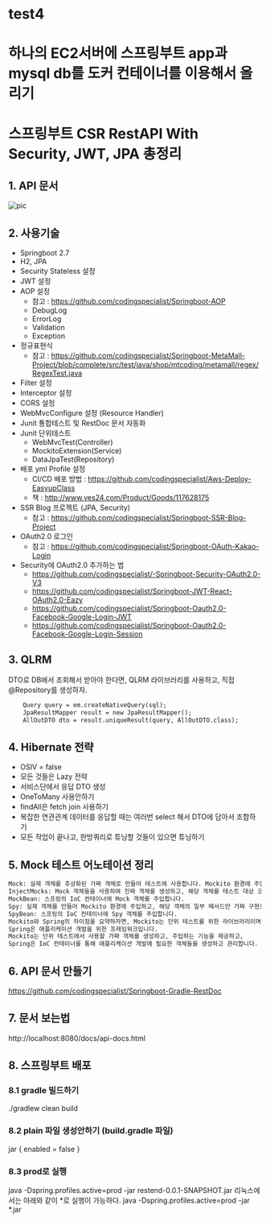 # test4
# 하나의 EC2서버에 스프링부트 app과 mysql db를 도커 컨테이너를 이용해서 올리기
# 스프링부트 CSR RestAPI With Security, JWT, JPA 총정리

## 1. API 문서
![pic](./upload/api-doc.jpeg)

## 2. 사용기술
- Springboot 2.7
- H2, JPA
- Security Stateless 설정
- JWT 설정
- AOP 설정
  - 참고 : https://github.com/codingspecialist/Springboot-AOP
  - DebugLog
  - ErrorLog
  - Validation
  - Exception
- 정규표현식
  - 참고 : https://github.com/codingspecialist/Springboot-MetaMall-Project/blob/complete/src/test/java/shop/mtcoding/metamall/regex/RegexTest.java
- Filter 설정
- Interceptor 설정
- CORS 설정
- WebMvcConfigure 설정 (Resource Handler)
- Junit 통합테스트 및 RestDoc 문서 자동화
- Junit 단위테스트 
  - WebMvcTest(Controller)
  - MockitoExtension(Service)
  - DataJpaTest(Repository)
- 배포 yml Profile 설정
  - CI/CD 배포 방법 : https://github.com/codingspecialist/Aws-Deploy-EasyupClass
  - 책 : http://www.yes24.com/Product/Goods/117628175
- SSR Blog 프로젝트 (JPA, Security)
  - 참고 : https://github.com/codingspecialist/Springboot-SSR-Blog-Project
- OAuth2.0 로그인
  - 참고 : https://github.com/codingspecialist/Springboot-OAuth-Kakao-Login
- Security에 OAuth2.0 추가하는 법
  - https://github.com/codingspecialist/-Springboot-Security-OAuth2.0-V3
  - https://github.com/codingspecialist/Springboot-JWT-React-OAuth2.0-Eazy
  - https://github.com/codingspecialist/Springboot-Oauth2.0-Facebook-Google-Login-JWT
  - https://github.com/codingspecialist/Springboot-Oauth2.0-Facebook-Google-Login-Session


## 3. QLRM
DTO로 DB에서 조회해서 받아야 한다면, QLRM 라이브러리를 사용하고, 직접 @Repository를 생성하자.
```txt
    Query query = em.createNativeQuery(sql);
    JpaResultMapper result = new JpaResultMapper();
    AllOutDTO dto = result.uniqueResult(query, AllOutDTO.class);
```

## 4. Hibernate 전략
- OSIV = false
- 모든 것들은 Lazy 전략
- 서비스단에서 응답 DTO 생성
- OneToMany 사용안하기
- findAll은 fetch join 사용하기
- 복잡한 연관관계 데이터를 응답할 때는 여러번 select 해서 DTO에 담아서 조합하기
- 모든 작업이 끝나고, 한방쿼리로 튜닝할 것들이 있으면 튜닝하기

## 5. Mock 테스트 어노테이션 정리
```txt
Mock: 실제 객체를 추상화된 가짜 객체로 만들어 테스트에 사용합니다. Mockito 환경에 주입합니다.
InjectMocks: Mock 객체들을 사용하여 진짜 객체를 생성하고, 해당 객체를 테스트 대상 코드에 주입합니다.
MockBean: 스프링의 IoC 컨테이너에 Mock 객체를 주입합니다.
Spy: 실제 객체를 만들어 Mockito 환경에 주입하고, 해당 객체의 일부 메서드만 가짜 구현으로 대체하여 테스트합니다.
SpyBean: 스프링의 IoC 컨테이너에 Spy 객체를 주입합니다.
Mockito와 Spring의 차이점을 요약하자면, Mockito는 단위 테스트를 위한 라이브러리이며, 
Spring은 애플리케이션 개발을 위한 프레임워크입니다. 
Mockito는 단위 테스트에서 사용할 가짜 객체를 생성하고, 주입하는 기능을 제공하고, 
Spring은 IoC 컨테이너를 통해 애플리케이션 개발에 필요한 객체들을 생성하고 관리합니다.
```

## 6. API 문서 만들기
https://github.com/codingspecialist/Springboot-Gradle-RestDoc

## 7. 문서 보는법
http://localhost:8080/docs/api-docs.html

## 8. 스프링부트 배포

### 8.1 gradle 빌드하기
./gradlew clean build

### 8.2 plain 파일 생성안하기 (build.gradle 파일)
jar {
  enabled = false
}

### 8.3 prod로 실행
java -Dspring.profiles.active=prod -jar restend-0.0.1-SNAPSHOT.jar
리눅스에서는 아래와 같이 *로 실행이 가능하다.
java -Dspring.profiles.active=prod -jar *.jar